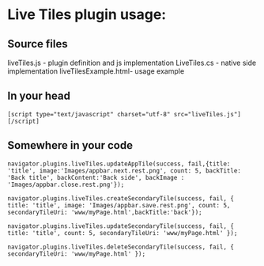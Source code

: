 Live Tiles plugin usage:
===============
Source files
---
liveTiles.js - plugin definition and js implementation
LiveTiles.cs - native side implementation
liveTilesExample.html- usage example

In your head
---

    [script type="text/javascript" charset="utf-8" src="liveTiles.js"][/script]


Somewhere in your code 
---

   
    navigator.plugins.liveTiles.updateAppTile(success, fail,{title: 'title', image:'Images/appbar.next.rest.png', count: 5, backTitle: 'Back title', backContent:'Back side', backImage : 'Images/appbar.close.rest.png'});    

    navigator.plugins.liveTiles.createSecondaryTile(success, fail, { title: 'title', image: 'Images/appbar.save.rest.png', count: 5, secondaryTileUri: 'www/myPage.html',backTitle:'back'});
   
    navigator.plugins.liveTiles.updateSecondaryTile(success, fail, { title: 'title', count: 5, secondaryTileUri: 'www/myPage.html' });

    navigator.plugins.liveTiles.deleteSecondaryTile(success, fail, { secondaryTileUri: 'www/myPage.html' });
